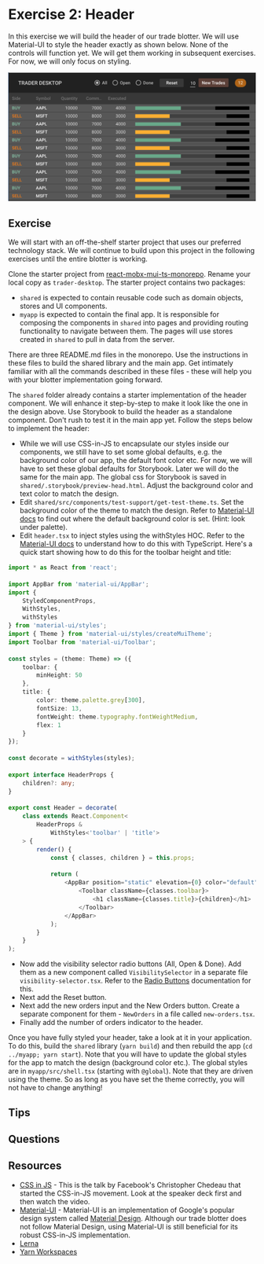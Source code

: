 Exercise 2: Header
==================
In this exercise we will build the header of our trade blotter. We will use Material-UI to style the header exactly as shown below. None of the controls will function yet. We will get them working in subsequent exercises. For now, we will only focus on styling.

![Domain Model](../assets/mini-blotter.png)

Exercise
--------
We will start with an off-the-shelf starter project that uses our preferred technology stack. We will continue to build upon this project in the following exercises until the entire blotter is working.

Clone the starter project from [react-mobx-mui-ts-monorepo](https://github.com/nareshbhatia/react-mobx-mui-ts-monorepo). Rename your local copy as `trader-desktop`. The starter project contains two packages:
- `shared` is expected to contain reusable code such as domain objects, stores and UI components.
- `myapp` is expected to contain the final app. It is responsible for composing the components in `shared` into pages and providing routing functionality to navigate between them. The pages will use stores created in `shared` to pull in data from the server.

There are three README.md files in the monorepo. Use the instructions in these files to build the shared library and the main app. Get intimately familiar with all the commands described in these files - these will help you with your blotter implementation going forward.

The `shared` folder already contains a starter implementation of the header component. We will enhance it step-by-step to make it look like the one in the design above. Use Storybook to build the header as a standalone component. Don't rush to test it in the main app yet. Follow the steps below to implement the header:

- While we will use CSS-in-JS to encapsulate our styles inside our components, we still have to set some global defaults, e.g. the background color of our app, the default font color etc. For now, we will have to set these global defaults for Storybook. Later we will do the same for the main app. The global css for Storybook is saved in `shared/.storybook/preview-head.html`. Adjust the background color and text color to match the design.
- Edit `shared/src/components/test-support/get-test-theme.ts`. Set the background color of the theme to match the design. Refer to [Material-UI docs](https://material-ui-next.com/customization/default-theme/) to find out where the default background color is set. (Hint: look under palette).
- Edit `header.tsx` to inject styles using the withStyles HOC. Refer to the [Material-UI docs](https://material-ui-next.com/guides/typescript/) to understand how to do this with TypeScript. Here's a quick start showing how to do this for the toolbar height and title:

```typescript jsx
import * as React from 'react';

import AppBar from 'material-ui/AppBar';
import {
    StyledComponentProps,
    WithStyles,
    withStyles
} from 'material-ui/styles';
import { Theme } from 'material-ui/styles/createMuiTheme';
import Toolbar from 'material-ui/Toolbar';

const styles = (theme: Theme) => ({
    toolbar: {
        minHeight: 50
    },
    title: {
        color: theme.palette.grey[300],
        fontSize: 13,
        fontWeight: theme.typography.fontWeightMedium,
        flex: 1
    }
});

const decorate = withStyles(styles);

export interface HeaderProps {
    children?: any;
}

export const Header = decorate(
    class extends React.Component<
        HeaderProps &
            WithStyles<'toolbar' | 'title'>
    > {
        render() {
            const { classes, children } = this.props;

            return (
                <AppBar position="static" elevation={0} color="default">
                    <Toolbar className={classes.toolbar}>
                        <h1 className={classes.title}>{children}</h1>
                    </Toolbar>
                </AppBar>
            );
        }
    }
);
```

- Now add the visibility selector radio buttons (All, Open & Done). Add them as a new component called `VisibilitySelector` in a separate file `visibility-selector.tsx`. Refer to the [Radio Buttons](https://material-ui-next.com/demos/selection-controls/#radio-buttons) documentation for this.
- Next add the Reset button.
- Next add the new orders input and the New Orders button. Create a separate component for them - `NewOrders` in a file called `new-orders.tsx`.
- Finally add the number of orders indicator to the header.

Once you have fully styled your header, take a look at it in your application. To do this, build the `shared` library (`yarn build`) and then rebuild the app (`cd ../myapp; yarn start`). Note that you will have to update the global styles for the app to match the design (background color etc.). The global styles are in `myapp/src/shell.tsx` (starting with `@global`). Note that they are driven using the theme. So as long as you have set the theme correctly, you will not have to change anything!

Tips
----

Questions
---------

Resources
---------
- [CSS in JS](http://blog.vjeux.com/2014/javascript/react-css-in-js-nationjs.html) - This is the talk by Facebook's Christopher Chedeau that started the CSS-in-JS movement. Look at the speaker deck first and then watch the video. 
- [Material-UI](https://material-ui-next.com/) - Material-UI is an implementation of Google's popular design system called [Material Design](https://material.io/guidelines/). Although our trade blotter does not follow Material Design, using Material-UI is still beneficial for its robust CSS-in-JS implementation.
- [Lerna](https://github.com/lerna/lerna)
- [Yarn Workspaces](https://yarnpkg.com/lang/en/docs/workspaces/)
